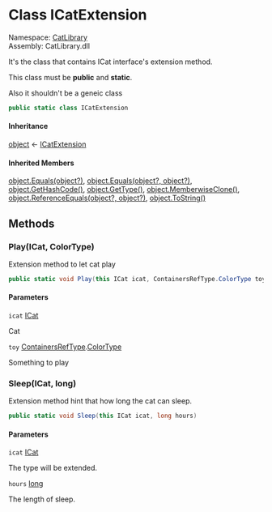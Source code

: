 ﻿# <a id="CatLibrary_ICatExtension"></a> Class ICatExtension

Namespace: [CatLibrary](CatLibrary.md)  
Assembly: CatLibrary.dll  

It's the class that contains ICat interface's extension method.

<p>This class must be <b>public</b> and <b>static</b>.</p>
<p>Also it shouldn't be a geneic class</p>

```csharp
public static class ICatExtension
```

#### Inheritance

[object](https://learn.microsoft.com/dotnet/api/system.object) ← 
[ICatExtension](CatLibrary.ICatExtension.md)

#### Inherited Members

[object.Equals\(object?\)](https://learn.microsoft.com/dotnet/api/system.object.equals\#system\-object\-equals\(system\-object\)), 
[object.Equals\(object?, object?\)](https://learn.microsoft.com/dotnet/api/system.object.equals\#system\-object\-equals\(system\-object\-system\-object\)), 
[object.GetHashCode\(\)](https://learn.microsoft.com/dotnet/api/system.object.gethashcode), 
[object.GetType\(\)](https://learn.microsoft.com/dotnet/api/system.object.gettype), 
[object.MemberwiseClone\(\)](https://learn.microsoft.com/dotnet/api/system.object.memberwiseclone), 
[object.ReferenceEquals\(object?, object?\)](https://learn.microsoft.com/dotnet/api/system.object.referenceequals), 
[object.ToString\(\)](https://learn.microsoft.com/dotnet/api/system.object.tostring)

## Methods

### <a id="CatLibrary_ICatExtension_Play_CatLibrary_ICat_CatLibrary_Core_ContainersRefType_ColorType_"></a> Play\(ICat, ColorType\)

Extension method to let cat play

```csharp
public static void Play(this ICat icat, ContainersRefType.ColorType toy)
```

#### Parameters

`icat` [ICat](CatLibrary.ICat.md)

Cat

`toy` [ContainersRefType](CatLibrary.Core.ContainersRefType.md).[ColorType](CatLibrary.Core.ContainersRefType.ColorType.md)

Something to play

### <a id="CatLibrary_ICatExtension_Sleep_CatLibrary_ICat_System_Int64_"></a> Sleep\(ICat, long\)

Extension method hint that how long the cat can sleep.

```csharp
public static void Sleep(this ICat icat, long hours)
```

#### Parameters

`icat` [ICat](CatLibrary.ICat.md)

The type will be extended.

`hours` [long](https://learn.microsoft.com/dotnet/api/system.int64)

The length of sleep.

